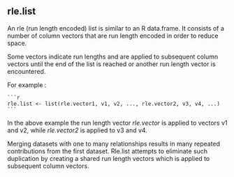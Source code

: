 rle.list
--------

An rle (run length encoded) list is similar to an R data.frame. It consists of
a number of column vectors that are run length encoded in order to reduce space.

Some vectors indicate run lengths and are applied to subsequent column vectors until
the end of the list is reached or another run length vector is encountered.

For example :

    ```r
    rle.list <- list(rle.vector1, v1, v2, ..., rle.vector2, v3, v4, ...)
    ```

In the above example the run length vector *rle.vector* is applied to vectors v1
and v2, while *rle.vector2* is applied to v3 and v4.

Merging datasets with one to many relationships results in many repeated contributions
from the first dataset. Rle.list attempts to eliminate such duplication by creating
a shared run length vectors which is applied to subsequent column vectors.
